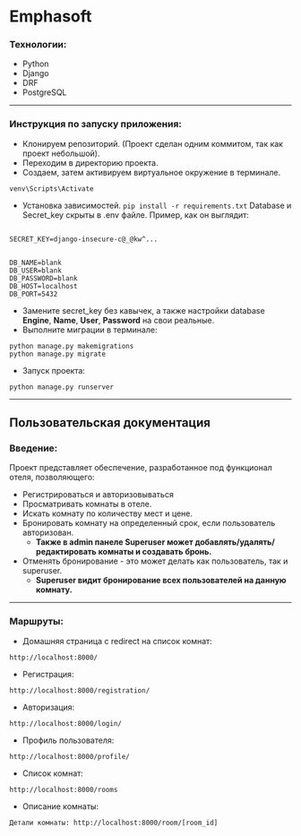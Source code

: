 # Emphasoft

### Технологии:
+ Python
+ Django
+ DRF
+ PostgreSQL
___
### Инструкция по запуску приложения:

+ Клонируем репозиторий. (Проект сделан одним коммитом, так как проект небольшой).
+ Переходим в директорию проекта.
+ Создаем, затем активируем виртуальное окружение в терминале.

```
venv\Scripts\Activate
```
+ Установка зависимостей.
```pip install -r requirements.txt```
Database и Secret_key скрыты в .env файле. Пример, как он выглядит:
```angular2html

SECRET_KEY=django-insecure-c@_@kw^...


DB_NAME=blank
DB_USER=blank
DB_PASSWORD=blank
DB_HOST=localhost
DB_PORT=5432
```

+ Замените secret_key без кавычек, а также настройки database **Engine**, **Name**, **User**, **Password** на свои реальные.
+ Выполните миграции в терминале:
```angular2html
python manage.py makemigrations
python manage.py migrate
```
+ Запуск проекта:
```
python manage.py runserver
```
___

## Пользовательская документация

### Введение:

Проект представляет обеспечение, разработанное под функционал отеля, позволяющего:
+ Регистрироваться и авторизовываться
+ Просматривать комнаты в отеле.
+ Искать комнату по количеству мест и цене.
+ Бронировать комнату на определенный срок, если пользователь авторизован.
  + **Также в admin панеле Superuser может добавлять/удалять/редактировать комнаты и создавать бронь.**
+ Отменять бронирование - это может делать как пользователь, так и superuser.
  + **Superuser видит бронирование всех пользователей на данную комнату.**
___
### Маршруты:

+ Домашняя страница с redirect на список комнат:
```angular2html
http://localhost:8000/
```
+ Регистрация:
```angular2html
http://localhost:8000/registration/
```
+ Авторизация:
```angular2html
http://localhost:8000/login/
```
+ Профиль пользователя:
```angular2html
http://localhost:8000/profile/
```
+ Список комнат:
```angular2html
http://localhost:8000/rooms
```
+ Описание комнаты:
```angular2html
Детали комнаты: http://localhost:8000/room/[room_id]
```
